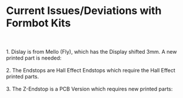 # Current Issues/Deviations with Formbot Kits

<br>
<br>
1. Dislay is from Mello (Fly), which has the Display shifted 3mm. A new printed part is needed:
<br>
<br>
2. The Endstops are Hall Effect Endstops which require the Hall Effect printed parts.
<br>
<br>
3. The Z-Endstop is a PCB Version which requires new printed parts: 
